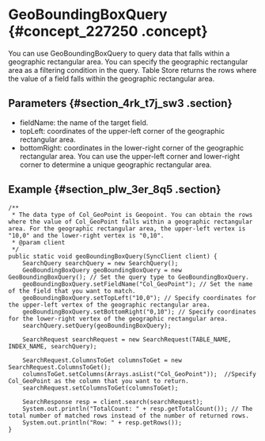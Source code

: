 # GeoBoundingBoxQuery {#concept_227250 .concept}

You can use GeoBoundingBoxQuery to query data that falls within a geographic rectangular area. You can specify the geographic rectangular area as a filtering condition in the query. Table Store returns the rows where the value of a field falls within the geographic rectangular area.

## Parameters {#section_4rk_t7j_sw3 .section}

-   fieldName: the name of the target field.
-   topLeft: coordinates of the upper-left corner of the geographic rectangular area.
-   bottomRight: coordinates in the lower-right corner of the geographic rectangular area. You can use the upper-left corner and lower-right corner to determine a unique geographic rectangular area.

## Example {#section_plw_3er_8q5 .section}

``` {#codeblock_7bc_7gm_ocb}
/**
 * The data type of Col_GeoPoint is Geopoint. You can obtain the rows where the value of Col_GeoPoint falls within a geographic rectangular area. For the geographic rectangular area, the upper-left vertex is "10,0" and the lower-right vertex is "0,10".
 * @param client
 */
public static void geoBoundingBoxQuery(SyncClient client) {
    SearchQuery searchQuery = new SearchQuery();
    GeoBoundingBoxQuery geoBoundingBoxQuery = new GeoBoundingBoxQuery(); // Set the query type to GeoBoundingBoxQuery.
    geoBoundingBoxQuery.setFieldName("Col_GeoPoint"); // Set the name of the field that you want to match.
    geoBoundingBoxQuery.setTopLeft("10,0"); // Specify coordinates for the upper-left vertex of the geographic rectangular area.
    geoBoundingBoxQuery.setBottomRight("0,10"); // Specify coordinates for the lower-right vertex of the geographic rectangular area.
    searchQuery.setQuery(geoBoundingBoxQuery);

    SearchRequest searchRequest = new SearchRequest(TABLE_NAME, INDEX_NAME, searchQuery);

    SearchRequest.ColumnsToGet columnsToGet = new SearchRequest.ColumnsToGet();
    columnsToGet.setColumns(Arrays.asList("Col_GeoPoint"));  //Specify Col_GeoPoint as the column that you want to return.
    searchRequest.setColumnsToGet(columnsToGet);

    SearchResponse resp = client.search(searchRequest);
    System.out.println("TotalCount: " + resp.getTotalCount()); // The total number of matched rows instead of the number of returned rows.
    System.out.println("Row: " + resp.getRows());
}
```

